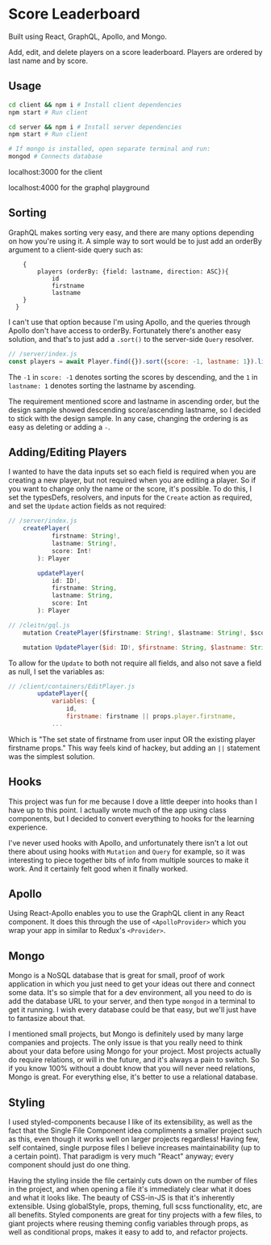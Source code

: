 # Score Leaderboard

Built using React, GraphQL, Apollo, and Mongo.

Add, edit, and delete players on a score leaderboard. Players are ordered by last name and by score.

## Usage

```bash
cd client && npm i # Install client dependencies
npm start # Run client

cd server && npm i # Install server dependencies
npm start # Run client

# If mongo is installed, open separate terminal and run:
mongod # Connects database
```

localhost:3000 for the client

localhost:4000 for the graphql playground

## Sorting

GraphQL makes sorting very easy, and there are many options depending on how you're using it. A simple way to sort would be to just add an orderBy argument to a client-side query such as:

```gql
	{
		players (orderBy: {field: lastname, direction: ASC}){
			id
			firstname
			lastname
    }
  }
```

I can't use that option because I'm using Apollo, and the queries through Apollo don't have access to orderBy. Fortunately there's another easy solution, and that's to just add a `.sort()` to the server-side `Query` resolver.

```js
// /server/index.js
const players = await Player.find({}).sort({score: -1, lastname: 1}).limit(n)
```

The `-1` in `score: -1` denotes sorting the scores by descending, and the `1` in `lastname: 1` denotes sorting the lastname by ascending.

The requirement mentioned score and lastname in ascending order, but the design sample showed descending score/ascending lastname, so I decided to stick with the design sample. In any case, changing the ordering is as easy as deleting or adding a `-`.

## Adding/Editing Players
I wanted to have the data inputs set so each field is required when you are creating a new player, but not required when you are editing a player. So if you want to change only the name or the score, it's possible. To do this, I set the typesDefs, resolvers, and inputs for the `Create` action as required, and set the `Update` action fields as not required:

```js
// /server/index.js
    createPlayer(
			firstname: String!,
			lastname: String!,
			score: Int!
		): Player

		updatePlayer(
			id: ID!,
			firstname: String,
			lastname: String,
			score: Int
		): Player
```

```js
// /cleitn/gql.js
	mutation CreatePlayer($firstname: String!, $lastname: String!, $score: Int!) {

	mutation UpdatePlayer($id: ID!, $firstname: String, $lastname: String, $score: Int) {
```

To allow for the `Update` to both not require all fields, and also not save a field as null, I set the variables as:
```js
// /client/containers/EditPlayer.js
		updatePlayer({
			variables: {
				id,
				firstname: firstname || props.player.firstname,
			...
```

Which is "The set state of firstname from user input OR the existing player firstname props." This way feels kind of hackey, but adding an `||` statement was the simplest solution.

## Hooks
This project was fun for me because I dove a little deeper into hooks than I have up to this point. I actually wrote much of the app using class components, but I decided to convert everything to hooks for the learning experience.

I've never used hooks with Apollo, and unfortunately there isn't a lot out there about using hooks with `Mutation` and `Query` for example, so it was interesting to piece together bits of info from multiple sources to make it work. And it certainly felt good when it finally worked.

## Apollo
Using React-Apollo enables you to use the GraphQL client in any React component. It does this through the use of `<ApolloProvider>` which you wrap your app in similar to Redux's `<Provider>`.

## Mongo
Mongo is a NoSQL database that is great for small, proof of work application in which you just need to get your ideas out there and connect some data. It's so simple that for a dev environment, all you need to do is add the database URL to your server, and then type `mongod` in a terminal to get it running. I wish every database could be that easy, but we'll just have to fantasize about that.

I mentioned small projects, but Mongo is definitely used by many large companies and projects. The only issue is that you really need to think about your data before using Mongo for your project. Most projects actually do require relations, or will in the future, and it's always a pain to switch. So if you know 100% without a doubt know that you will never need relations, Mongo is great. For everything else, it's better to use a relational database.

## Styling
I used styled-components because I like of its extensibility, as well as the fact that the Single File Component idea compliments a smaller project such as this, even though it works well on larger projects regardless! Having few, self contained, single purpose files I believe increases maintainability (up to a certain point). That paradigm is very much "React" anyway; every component should just do one thing.

Having the styling inside the file certainly cuts down on the number of files in the project, and when opening a file it's immediately clear what it does and what it looks like. The beauty of CSS-in-JS is that it's inherently extensible. Using globalStyle, props, theming, full scss functionality, etc, are all benefits. Styled components are great for tiny projects with a few files, to giant projects where reusing theming config variables through props, as well as conditional props, makes it easy to add to, and refactor projects.
